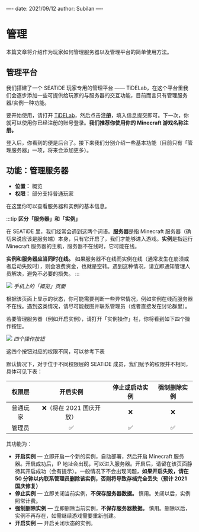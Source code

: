 —-
date: 2021/09/12
author: Subilan
—-

# 管理

本篇文章将介绍作为玩家如何管理服务器以及管理平台的简单使用方法。

## 管理平台

我们搭建了一个 SEATiDE 玩家专用的管理平台 —— TiDELab，在这个平台里我们会逐步添加一些可提供给玩家的与服务器的交互功能，目前而言只有管理服务器/实例一种功能。

要开始使用，请打开 [TiDELab](https://lab.seatide.top)，然后点击**注册**，填入信息提交即可。下一次，你就可以使用你已经注册的账号登录。**我们推荐你使用你的 Minecraft 游戏名称注册。**

登入后，你看到的便是后台了。接下来我们分别介绍一些基本功能（目前只有「管理服务器」一项，将来会添加更多）。

## 功能：管理服务器

- **位置：** 概览
- **权限：** 部分支持普通玩家

在这里你可以查看服务器和实例的基本信息。

:::tip
**区分「服务器」和「实例」**

在 SEATiDE 里，我们经常会遇到这两个词语。**服务器**是指 Minecraft 服务器（确切来说应该是服务端）本身，只有它开启了，我们才能够进入游戏。**实例**是指运行 Minecraft 服务器的主机，服务器不在线时，它可能在线。

**实例和服务器应当同时在线。** 如果服务器不在线而实例在线（通常发生在崩溃或者启动失败时），则会浪费资金，也就是空转。遇到这种情况，请立即通知管理人员解决，避免不必要的损失。
:::

![](https://z3.ax1x.com/2021/09/12/49RBFO.png)
*手机上的「概览」页面*

根据该页面上显示的状态，你可能需要判断一些异常情况，例如实例在线而服务器不在线。遇到这类情况，请尽可能截图并联系管理员（或者直接发在讨论群里）。

若要管理服务器（例如开启实例），请打开「实例操作」栏，你将看到如下四个操作按钮。

![](https://z3.ax1x.com/2021/09/12/49WY4S.jpg)
*四个操作按钮*

这四个按钮对应的权限不同，可以参考下表

默认情况下，对于位于不同权限层的 SEATiDE 成员，我们赋予的权限并不相同，具体可见下表：

|权限层|开启实例|停止或启动实例|强制删除实例|
|:-:|:-:|:-:|:-:|
|普通玩家|❌（将在 2021 国庆开放）|❌|❌|
|管理员|✅|✅|✅|

其功能为：
- **开启实例** — 立即开启一个新的实例，自动部署，然后开启 Minecraft 服务器。开启成功后，IP 地址会出现，可以进入服务器。开启后，请留在该页面静待其开启成功（会有提示）。一般情况下不会出现问题，**如果开启失败，请在 50 分钟以内联系管理员删除该实例，否则将导致存档完全丢失（预计 2021 国庆修复）**
- **停止实例** — 立即关闭当前实例，**不保存服务器数据。** 慎用。关闭以后，实例照常计费。
- **强制删除实例** — 立即删除当前实例，**不保存服务器数据。** 慎用。删除以后，实例不再存在，如需继续游戏需要重新创建。
- **开启实例** — 开启关闭状态的实例。
